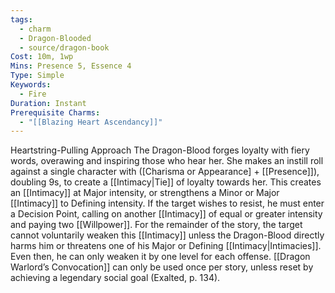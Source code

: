 ```yaml
---
tags:
  - charm
  - Dragon-Blooded
  - source/dragon-book
Cost: 10m, 1wp
Mins: Presence 5, Essence 4
Type: Simple
Keywords:
  - Fire
Duration: Instant
Prerequisite Charms:
  - "[[Blazing Heart Ascendancy]]"
---
```

Heartstring-Pulling Approach The Dragon-Blood forges loyalty with fiery words, overawing and inspiring those who hear her. She makes an instill roll against a single character with ([Charisma or Appearance] + [[Presence]]), doubling 9s, to create a [[Intimacy|Tie]] of loyalty towards her. This creates an [[Intimacy]] at Major intensity, or strengthens a Minor or Major [[Intimacy]] to Defining intensity. If the target wishes to resist, he must enter a Decision Point, calling on another [[Intimacy]] of equal or greater intensity and paying two [[Willpower]]. For the remainder of the story, the target cannot voluntarily weaken this [[Intimacy]] unless the Dragon-Blood directly harms him or threatens one of his Major or Defining [[Intimacy|Intimacies]]. Even then, he can only weaken it by one level for each offense. [[Dragon Warlord’s Convocation]] can only be used once per story, unless reset by achieving a legendary social goal (Exalted, p. 134). 